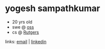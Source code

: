 <h1>yogesh sampathkumar</h1>

- 20 yrs old
- swe @ [oss](https://oss.rutgers.edu)
- cs @ [Rutgers](https://www.rutgers.edu/)


  
links: [email](mailto:yogeshsamkumar@gmail.com) | [linkedin](https://www.linkedin.com/in/yogeshsampathkumar/)
